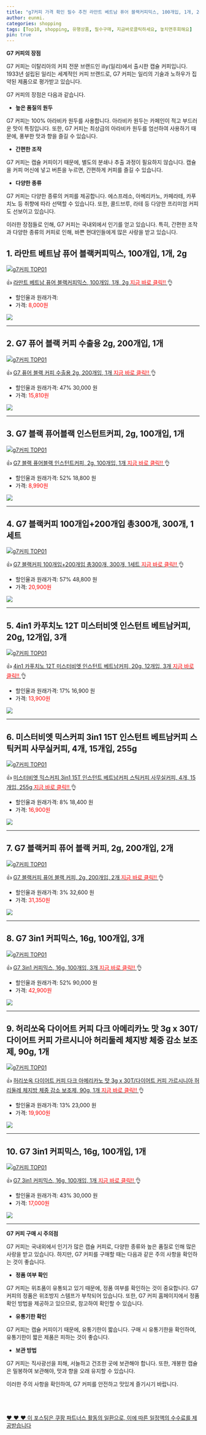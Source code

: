 ```yaml
---
title: "g7커피 가격 확인 필수 추천 라만트 베트남 퓨어 블랙커피믹스, 100개입, 1개, 2g 비교 장점 구매가이드"
author: eunmi.
categories: shopping
tags: [Top10, shopping, 유행상품, 필수구매, 지금바로클릭하세요, 놓치면후회해요]
pin: true
---
```

**G7 커피의 장점**

G7 커피는 이탈리아의 커피 전문 브랜드인 illy(일리)에서 출시한 캡슐 커피입니다. 1933년 설립된 일리는 세계적인 커피 브랜드로, G7 커피는 일리의 기술과 노하우가 집약된 제품으로 평가받고 있습니다.

G7 커피의 장점은 다음과 같습니다.

* **높은 품질의 원두**

G7 커피는 100% 아라비카 원두를 사용합니다. 아라비카 원두는 카페인이 적고 부드러운 맛이 특징입니다. 또한, G7 커피는 최상급의 아라비카 원두를 엄선하여 사용하기 때문에, 풍부한 맛과 향을 즐길 수 있습니다.

* **간편한 조작**

G7 커피는 캡슐 커피이기 때문에, 별도의 분쇄나 추출 과정이 필요하지 않습니다. 캡슐을 커피 머신에 넣고 버튼을 누르면, 간편하게 커피를 즐길 수 있습니다.

* **다양한 종류**

G7 커피는 다양한 종류의 커피를 제공합니다. 에스프레소, 아메리카노, 카페라테, 카푸치노 등 취향에 따라 선택할 수 있습니다. 또한, 콜드브루, 라테 등 다양한 프리미엄 커피도 선보이고 있습니다.

이러한 장점들로 인해, G7 커피는 국내외에서 인기를 얻고 있습니다. 특히, 간편한 조작과 다양한 종류의 커피로 인해, 바쁜 현대인들에게 많은 사랑을 받고 있습니다.

   

## 1. 라만트 베트남 퓨어 블랙커피믹스, 100개입, 1개, 2g

[![g7커피 TOP01](https://thumbnail7.coupangcdn.com/thumbnails/remote/230x230ex/image/retail/images/1075862802453-1de212af-bbba-4b27-b8fe-b2d3f8da6f6a.jpg)](https://link.coupang.com/re/AFFSDP?lptag=AF3617701&subid=GithubCoopas&pageKey=7605909532&traceid=V0-153&itemId=20131631997&vendorItemId=70630596555)


👍 [라만트 베트남 퓨어 블랙커피믹스, 100개입, 1개, 2g <font color=red> 지금 바로 클릭!! </font> ](https://link.coupang.com/re/AFFSDP?lptag=AF3617701&subid=GithubCoopas&pageKey=7605909532&traceid=V0-153&itemId=20131631997&vendorItemId=70630596555) 👌 


- 할인율과 원래가격: 
- 가격: <span style='color:red'>8,000원</span>

[![](/discount_price.png)](https://link.coupang.com/re/AFFSDP?lptag=AF3617701&subid=GithubCoopas&pageKey=7605909532&traceid=V0-153&itemId=20131631997&vendorItemId=70630596555)

---


   

## 2. G7 퓨어 블랙 커피 수출용 2g, 200개입, 1개

[![g7커피 TOP01](https://thumbnail9.coupangcdn.com/thumbnails/remote/230x230ex/image/retail/images/9091417796242687-60b9d5f7-d09a-450c-9f54-8e5d29413583.jpg)](https://link.coupang.com/re/AFFSDP?lptag=AF3617701&subid=GithubCoopas&pageKey=6427547160&traceid=V0-153&itemId=17647602666&vendorItemId=3497393821)


👍 [G7 퓨어 블랙 커피 수출용 2g, 200개입, 1개 <font color=red> 지금 바로 클릭!! </font> ](https://link.coupang.com/re/AFFSDP?lptag=AF3617701&subid=GithubCoopas&pageKey=6427547160&traceid=V0-153&itemId=17647602666&vendorItemId=3497393821) 👌 


- 할인율과 원래가격: 47%  30,000   원
- 가격: <span style='color:red'>15,810원</span>

[![](/discount_price.png)](https://link.coupang.com/re/AFFSDP?lptag=AF3617701&subid=GithubCoopas&pageKey=6427547160&traceid=V0-153&itemId=17647602666&vendorItemId=3497393821)

---


   

## 3. G7 블랙 퓨어블랙 인스턴트커피, 2g, 100개입, 1개

[![g7커피 TOP01](https://thumbnail9.coupangcdn.com/thumbnails/remote/230x230ex/image/retail/images/1248660077815525-0bdcd13a-0217-41de-ad69-781bec20c484.jpg)](https://link.coupang.com/re/AFFSDP?lptag=AF3617701&subid=GithubCoopas&pageKey=6427547160&traceid=V0-153&itemId=19433822316&vendorItemId=3007019731)


👍 [G7 블랙 퓨어블랙 인스턴트커피, 2g, 100개입, 1개 <font color=red> 지금 바로 클릭!! </font> ](https://link.coupang.com/re/AFFSDP?lptag=AF3617701&subid=GithubCoopas&pageKey=6427547160&traceid=V0-153&itemId=19433822316&vendorItemId=3007019731) 👌 


- 할인율과 원래가격: 52%  18,800   원
- 가격: <span style='color:red'>8,990원</span>

[![](/discount_price.png)](https://link.coupang.com/re/AFFSDP?lptag=AF3617701&subid=GithubCoopas&pageKey=6427547160&traceid=V0-153&itemId=19433822316&vendorItemId=3007019731)

---


   

## 4. G7 블랙커피 100개입+200개입 총300개, 300개, 1세트

[![g7커피 TOP01](https://thumbnail9.coupangcdn.com/thumbnails/remote/230x230ex/image/vendor_inventory/fa4f/3fd2e741b2f84f298270cb9a690ea983a6abbc4f2ad912d70f54099071dd.jpg)](https://link.coupang.com/re/AFFSDP?lptag=AF3617701&subid=GithubCoopas&pageKey=6415342157&traceid=V0-153&itemId=13776429319&vendorItemId=84906651045)


👍 [G7 블랙커피 100개입+200개입 총300개, 300개, 1세트 <font color=red> 지금 바로 클릭!! </font> ](https://link.coupang.com/re/AFFSDP?lptag=AF3617701&subid=GithubCoopas&pageKey=6415342157&traceid=V0-153&itemId=13776429319&vendorItemId=84906651045) 👌 


- 할인율과 원래가격: 57%  48,800   원
- 가격: <span style='color:red'>20,900원</span>

[![](/discount_price.png)](https://link.coupang.com/re/AFFSDP?lptag=AF3617701&subid=GithubCoopas&pageKey=6415342157&traceid=V0-153&itemId=13776429319&vendorItemId=84906651045)

---


   

## 5. 4in1 카푸치노 12T 미스터비엣 인스턴트 베트남커피, 20g, 12개입, 3개

[![g7커피 TOP01](https://thumbnail6.coupangcdn.com/thumbnails/remote/230x230ex/image/vendor_inventory/9e77/0f77708a37d5106e64491b9ae132b788a4cd109f3b433dc58ded7cf06dc7.jpg)](https://link.coupang.com/re/AFFSDP?lptag=AF3617701&subid=GithubCoopas&pageKey=7358288231&traceid=V0-153&itemId=18678475062&vendorItemId=85189079165)


👍 [4in1 카푸치노 12T 미스터비엣 인스턴트 베트남커피, 20g, 12개입, 3개 <font color=red> 지금 바로 클릭!! </font> ](https://link.coupang.com/re/AFFSDP?lptag=AF3617701&subid=GithubCoopas&pageKey=7358288231&traceid=V0-153&itemId=18678475062&vendorItemId=85189079165) 👌 


- 할인율과 원래가격: 17%  16,900   원
- 가격: <span style='color:red'>13,900원</span>

[![](/discount_price.png)](https://link.coupang.com/re/AFFSDP?lptag=AF3617701&subid=GithubCoopas&pageKey=7358288231&traceid=V0-153&itemId=18678475062&vendorItemId=85189079165)

---


   

## 6. 미스터비엣 믹스커피 3in1 15T 인스턴트 베트남커피 스틱커피 사무실커피, 4개, 15개입, 255g

[![g7커피 TOP01](https://thumbnail10.coupangcdn.com/thumbnails/remote/230x230ex/image/vendor_inventory/fea5/cdfd8ccf1728bd1fb8c26be686d616bf8dd3f993967c95ce56672da41219.jpg)](https://link.coupang.com/re/AFFSDP?lptag=AF3617701&subid=GithubCoopas&pageKey=7520351037&traceid=V0-153&itemId=19723019824&vendorItemId=84688526617)


👍 [미스터비엣 믹스커피 3in1 15T 인스턴트 베트남커피 스틱커피 사무실커피, 4개, 15개입, 255g <font color=red> 지금 바로 클릭!! </font> ](https://link.coupang.com/re/AFFSDP?lptag=AF3617701&subid=GithubCoopas&pageKey=7520351037&traceid=V0-153&itemId=19723019824&vendorItemId=84688526617) 👌 


- 할인율과 원래가격: 8%  18,400   원
- 가격: <span style='color:red'>16,900원</span>

[![](/discount_price.png)](https://link.coupang.com/re/AFFSDP?lptag=AF3617701&subid=GithubCoopas&pageKey=7520351037&traceid=V0-153&itemId=19723019824&vendorItemId=84688526617)

---


   

## 7. G7 블랙커피 퓨어 블랙 커피, 2g, 200개입, 2개

[![g7커피 TOP01](https://thumbnail9.coupangcdn.com/thumbnails/remote/230x230ex/image/retail/images/1065401564505683-556fd2d6-b5cd-4023-8662-d293ecf36f29.jpg)](https://link.coupang.com/re/AFFSDP?lptag=AF3617701&subid=GithubCoopas&pageKey=6427547160&traceid=V0-153&itemId=17832012594&vendorItemId=84995750148)


👍 [G7 블랙커피 퓨어 블랙 커피, 2g, 200개입, 2개 <font color=red> 지금 바로 클릭!! </font> ](https://link.coupang.com/re/AFFSDP?lptag=AF3617701&subid=GithubCoopas&pageKey=6427547160&traceid=V0-153&itemId=17832012594&vendorItemId=84995750148) 👌 


- 할인율과 원래가격: 3%  32,600   원
- 가격: <span style='color:red'>31,350원</span>

[![](/discount_price.png)](https://link.coupang.com/re/AFFSDP?lptag=AF3617701&subid=GithubCoopas&pageKey=6427547160&traceid=V0-153&itemId=17832012594&vendorItemId=84995750148)

---


   

## 8. G7 3in1 커피믹스, 16g, 100개입, 3개

[![g7커피 TOP01](https://thumbnail7.coupangcdn.com/thumbnails/remote/230x230ex/image/retail/images/e28b636f-f02c-4122-ab5b-ef9e9c3bce704710383702650308128.png)](https://link.coupang.com/re/AFFSDP?lptag=AF3617701&subid=GithubCoopas&pageKey=7655713446&traceid=V0-153&itemId=20381845089&vendorItemId=85464804083)


👍 [G7 3in1 커피믹스, 16g, 100개입, 3개 <font color=red> 지금 바로 클릭!! </font> ](https://link.coupang.com/re/AFFSDP?lptag=AF3617701&subid=GithubCoopas&pageKey=7655713446&traceid=V0-153&itemId=20381845089&vendorItemId=85464804083) 👌 


- 할인율과 원래가격: 52%  90,000   원
- 가격: <span style='color:red'>42,900원</span>

[![](/discount_price.png)](https://link.coupang.com/re/AFFSDP?lptag=AF3617701&subid=GithubCoopas&pageKey=7655713446&traceid=V0-153&itemId=20381845089&vendorItemId=85464804083)

---


   

## 9. 허리쏘옥 다이어트 커피 다크 아메리카노 맛 3g x 30T/다이어트 커피 가르시니아 허리둘레 체지방 체중 감소 보조제, 90g, 1개

[![g7커피 TOP01](https://thumbnail7.coupangcdn.com/thumbnails/remote/230x230ex/image/vendor_inventory/fc06/97173bf8c708bea53b8de3875d7dd330a9256a0e26ef10f203311f6c16d5.png)](https://link.coupang.com/re/AFFSDP?lptag=AF3617701&subid=GithubCoopas&pageKey=7060244829&traceid=V0-153&itemId=17568132694&vendorItemId=84734899309)


👍 [허리쏘옥 다이어트 커피 다크 아메리카노 맛 3g x 30T/다이어트 커피 가르시니아 허리둘레 체지방 체중 감소 보조제, 90g, 1개 <font color=red> 지금 바로 클릭!! </font> ](https://link.coupang.com/re/AFFSDP?lptag=AF3617701&subid=GithubCoopas&pageKey=7060244829&traceid=V0-153&itemId=17568132694&vendorItemId=84734899309) 👌 


- 할인율과 원래가격: 13%  23,000   원
- 가격: <span style='color:red'>19,900원</span>

[![](/discount_price.png)](https://link.coupang.com/re/AFFSDP?lptag=AF3617701&subid=GithubCoopas&pageKey=7060244829&traceid=V0-153&itemId=17568132694&vendorItemId=84734899309)

---


   

## 10. G7 3in1 커피믹스, 16g, 100개입, 1개

[![g7커피 TOP01](https://thumbnail7.coupangcdn.com/thumbnails/remote/230x230ex/image/retail/images/1323146971658962-241ff36e-4898-464f-a320-9545301b47ad.jpg)](https://link.coupang.com/re/AFFSDP?lptag=AF3617701&subid=GithubCoopas&pageKey=7655713446&traceid=V0-153&itemId=20381844948&vendorItemId=3000047728)


👍 [G7 3in1 커피믹스, 16g, 100개입, 1개 <font color=red> 지금 바로 클릭!! </font> ](https://link.coupang.com/re/AFFSDP?lptag=AF3617701&subid=GithubCoopas&pageKey=7655713446&traceid=V0-153&itemId=20381844948&vendorItemId=3000047728) 👌 


- 할인율과 원래가격: 43%  30,000   원
- 가격: <span style='color:red'>17,000원</span>

[![](/discount_price.png)](https://link.coupang.com/re/AFFSDP?lptag=AF3617701&subid=GithubCoopas&pageKey=7655713446&traceid=V0-153&itemId=20381844948&vendorItemId=3000047728)

---
**G7 커피 구매 시 주의점**

G7 커피는 국내외에서 인기가 많은 캡슐 커피로, 다양한 종류와 높은 품질로 인해 많은 사랑을 받고 있습니다. 하지만, G7 커피를 구매할 때는 다음과 같은 주의 사항을 확인하는 것이 좋습니다.

* **정품 여부 확인**

G7 커피는 위조품이 유통되고 있기 때문에, 정품 여부를 확인하는 것이 중요합니다. G7 커피의 정품은 위조방지 스템프가 부착되어 있습니다. 또한, G7 커피 홈페이지에서 정품 확인 방법을 제공하고 있으므로, 참고하여 확인할 수 있습니다.

* **유통기한 확인**

G7 커피는 캡슐 커피이기 때문에, 유통기한이 짧습니다. 구매 시 유통기한을 확인하여, 유통기한이 짧은 제품은 피하는 것이 좋습니다.

* **보관 방법**

G7 커피는 직사광선을 피해, 서늘하고 건조한 곳에 보관해야 합니다. 또한, 개봉한 캡슐은 밀봉하여 보관해야, 맛과 향을 오래 유지할 수 있습니다.

이러한 주의 사항을 확인하여, G7 커피를 안전하고 맛있게 즐기시기 바랍니다.<br><br><br><br><br> [ ❤ ❤ ❤ 이 포스팅은 쿠팡 파트너스 활동의 일환으로, 이에 따른 일정액의 수수료를 제공받습니다](https://link.coupang.com/a/bcEFyh)